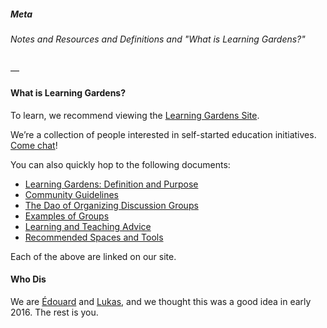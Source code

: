 ##### Meta
###### Notes and Resources and Definitions and "What is Learning Gardens?"

—

#### What is Learning Gardens?

To learn, we recommend viewing the [Learning Gardens Site](http://learning-gardens.co). 

We’re a collection of people interested in self-started education initiatives. [Come chat](https://lg-slack-automate.herokuapp.com/)!

You can also quickly hop to the following documents:

- [Learning Gardens: Definition and Purpose](https://drive.google.com/open?id=14zhjp8wFw_qpgEi7q8zJF7WmE_lAUKO99Gpg4w_NeHk)
- [Community Guidelines](https://drive.google.com/open?id=1DZqyR7BiFw--MjQrkrVEWywSWNEsUZOni__i7wKsY_0)
- [The Dao of Organizing Discussion Groups](https://drive.google.com/open?id=1FF9GfvvmSD4RSp22nYv7z4t99WFgZhcdhv3q2K2Ypng)
- [Examples of Groups](https://docs.google.com/document/d/1IO2ut9L8YXYygqY6RarFOjNO5JkCADL9cnfsC0Llric/edit?usp=sharing)
- [Learning and Teaching Advice](https://drive.google.com/open?id=1EFgUGI2WtBmF7hq5bAwgZ4BqAHH9WbjTUJz7kU7eHOk)
- [Recommended Spaces and Tools](https://drive.google.com/open?id=1jRGk4f8s5ghJBmQALoJ7XsVYiM4vT9Xh3xvMnMb5qjw)

Each of the above are linked on our site.

#### Who Dis

We are [Édouard](http://edouard.us/) and [Lukas](http://ltwp.net), and we thought this was a good idea in early 2016. The rest is you. 
